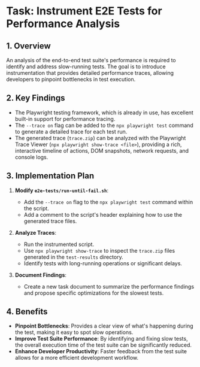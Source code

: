 # Task: Instrument E2E Tests for Performance Analysis

## 1. Overview

An analysis of the end-to-end test suite's performance is required to identify and address slow-running tests. The goal is to introduce instrumentation that provides detailed performance traces, allowing developers to pinpoint bottlenecks in test execution.

## 2. Key Findings

- The Playwright testing framework, which is already in use, has excellent built-in support for performance tracing.
- The `--trace on` flag can be added to the `npx playwright test` command to generate a detailed trace for each test run.
- The generated trace (`trace.zip`) can be analyzed with the Playwright Trace Viewer (`npx playwright show-trace <file>`), providing a rich, interactive timeline of actions, DOM snapshots, network requests, and console logs.

## 3. Implementation Plan

1.  **Modify `e2e-tests/run-until-fail.sh`**:
    - Add the `--trace on` flag to the `npx playwright test` command within the script.
    - Add a comment to the script's header explaining how to use the generated trace files.

2.  **Analyze Traces**:
    - Run the instrumented script.
    - Use `npx playwright show-trace` to inspect the `trace.zip` files generated in the `test-results` directory.
    - Identify tests with long-running operations or significant delays.

3.  **Document Findings**:
    - Create a new task document to summarize the performance findings and propose specific optimizations for the slowest tests.

## 4. Benefits

- **Pinpoint Bottlenecks**: Provides a clear view of what's happening during the test, making it easy to spot slow operations.
- **Improve Test Suite Performance**: By identifying and fixing slow tests, the overall execution time of the test suite can be significantly reduced.
- **Enhance Developer Productivity**: Faster feedback from the test suite allows for a more efficient development workflow.
